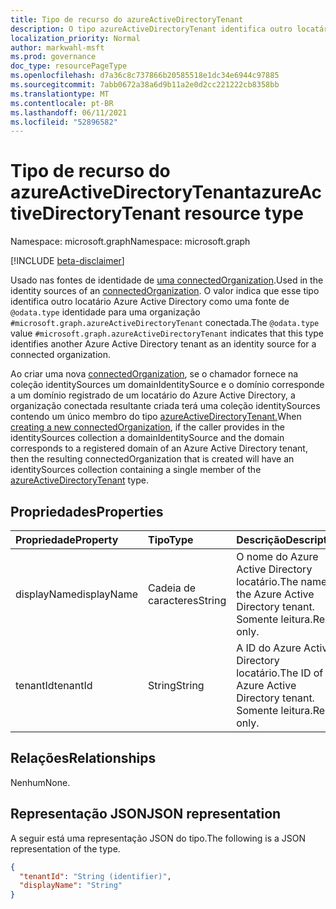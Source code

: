 ```yaml
---
title: Tipo de recurso do azureActiveDirectoryTenant
description: O tipo azureActiveDirectoryTenant identifica outro locatário Azure Active Directory como uma fonte de identidade para uma organização conectada.
localization_priority: Normal
author: markwahl-msft
ms.prod: governance
doc_type: resourcePageType
ms.openlocfilehash: d7a36c8c737866b20585518e1dc34e6944c97885
ms.sourcegitcommit: 7abb0672a38a6d9b11a2e0d2cc221222cb8358bb
ms.translationtype: MT
ms.contentlocale: pt-BR
ms.lasthandoff: 06/11/2021
ms.locfileid: "52896582"
---
```

# <a name="azureactivedirectorytenant-resource-type"></a><span data-ttu-id="80cab-103">Tipo de recurso do azureActiveDirectoryTenant</span><span class="sxs-lookup"><span data-stu-id="80cab-103">azureActiveDirectoryTenant resource type</span></span>

<span data-ttu-id="80cab-104">Namespace: microsoft.graph</span><span class="sxs-lookup"><span data-stu-id="80cab-104">Namespace: microsoft.graph</span></span>

[!INCLUDE [beta-disclaimer](../../includes/beta-disclaimer.md)]

<span data-ttu-id="80cab-105">Usado nas fontes de identidade de [uma connectedOrganization](connectedOrganization.md).</span><span class="sxs-lookup"><span data-stu-id="80cab-105">Used in the identity sources of an [connectedOrganization](connectedOrganization.md).</span></span> <span data-ttu-id="80cab-106">O valor indica que esse tipo identifica outro locatário Azure Active Directory como uma fonte de `@odata.type` identidade para uma organização `#microsoft.graph.azureActiveDirectoryTenant` conectada.</span><span class="sxs-lookup"><span data-stu-id="80cab-106">The `@odata.type` value `#microsoft.graph.azureActiveDirectoryTenant` indicates that this type identifies another Azure Active Directory tenant as an identity source for a connected organization.</span></span>

<span data-ttu-id="80cab-107">Ao criar uma nova [connectedOrganization](../api/connectedorganization-post.md), se o chamador fornece na coleção identitySources um domainIdentitySource e o domínio corresponde a um domínio registrado de um locatário do Azure Active Directory, a organização conectada resultante criada terá uma coleção identitySources contendo um único membro do tipo [azureActiveDirectoryTenant.](azureactivedirectorytenant.md)</span><span class="sxs-lookup"><span data-stu-id="80cab-107">When [creating a new connectedOrganization](../api/connectedorganization-post.md), if the caller provides in the identitySources collection a domainIdentitySource and the domain corresponds to a registered domain of an Azure Active Directory tenant, then the resulting connectedOrganization that is created will have an identitySources collection containing a single member of the [azureActiveDirectoryTenant](azureactivedirectorytenant.md) type.</span></span>

## <a name="properties"></a><span data-ttu-id="80cab-108">Propriedades</span><span class="sxs-lookup"><span data-stu-id="80cab-108">Properties</span></span>

| <span data-ttu-id="80cab-109">Propriedade</span><span class="sxs-lookup"><span data-stu-id="80cab-109">Property</span></span>                     | <span data-ttu-id="80cab-110">Tipo</span><span class="sxs-lookup"><span data-stu-id="80cab-110">Type</span></span>                      | <span data-ttu-id="80cab-111">Descrição</span><span class="sxs-lookup"><span data-stu-id="80cab-111">Description</span></span> |
| :--------------------------- | :------------------------ | :---------- |
| <span data-ttu-id="80cab-112">displayName</span><span class="sxs-lookup"><span data-stu-id="80cab-112">displayName</span></span> |<span data-ttu-id="80cab-113">Cadeia de caracteres</span><span class="sxs-lookup"><span data-stu-id="80cab-113">String</span></span> | <span data-ttu-id="80cab-114">O nome do Azure Active Directory locatário.</span><span class="sxs-lookup"><span data-stu-id="80cab-114">The name of the Azure Active Directory tenant.</span></span> <span data-ttu-id="80cab-115">Somente leitura.</span><span class="sxs-lookup"><span data-stu-id="80cab-115">Read only.</span></span> |
| <span data-ttu-id="80cab-116">tenantId</span><span class="sxs-lookup"><span data-stu-id="80cab-116">tenantId</span></span> |<span data-ttu-id="80cab-117">String</span><span class="sxs-lookup"><span data-stu-id="80cab-117">String</span></span> | <span data-ttu-id="80cab-118">A ID do Azure Active Directory locatário.</span><span class="sxs-lookup"><span data-stu-id="80cab-118">The ID of the Azure Active Directory tenant.</span></span> <span data-ttu-id="80cab-119">Somente leitura.</span><span class="sxs-lookup"><span data-stu-id="80cab-119">Read only.</span></span> |

## <a name="relationships"></a><span data-ttu-id="80cab-120">Relações</span><span class="sxs-lookup"><span data-stu-id="80cab-120">Relationships</span></span>

<span data-ttu-id="80cab-121">Nenhum</span><span class="sxs-lookup"><span data-stu-id="80cab-121">None.</span></span>

## <a name="json-representation"></a><span data-ttu-id="80cab-122">Representação JSON</span><span class="sxs-lookup"><span data-stu-id="80cab-122">JSON representation</span></span>

<span data-ttu-id="80cab-123">A seguir está uma representação JSON do tipo.</span><span class="sxs-lookup"><span data-stu-id="80cab-123">The following is a JSON representation of the type.</span></span>

<!-- {
  "blockType": "resource",
  "optionalProperties": [

  ],
  "@odata.type": "microsoft.graph.azureActiveDirectoryTenant",
  "baseType": "microsoft.graph.identitySource"
}-->

```json
{
  "tenantId": "String (identifier)",
  "displayName": "String"
}
```

<!-- uuid: 16cd6b66-4b1a-43a1-adaf-3a886856ed98
2019-02-04 14:57:30 UTC -->
<!-- {
  "type": "#page.annotation",
  "description": "azureActiveDirectoryTenant resource type",
  "keywords": "",
  "section": "documentation",
  "tocPath": ""
}-->



